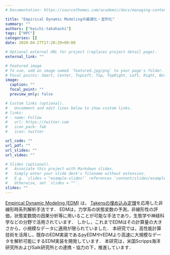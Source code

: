 ```yaml
---
# Documentation: https://sourcethemes.com/academic/docs/managing-content/

title: "Empirical Dynamic Modelingの最適化・並列化"
summary: ""
authors: ["keichi-takahashi"]
tags: ["HPC"]
categories: []
date: 2020-04-27T17:20:29+09:00

# Optional external URL for project (replaces project detail page).
external_link: ""

# Featured image
# To use, add an image named `featured.jpg/png` to your page's folder.
# Focal points: Smart, Center, TopLeft, Top, TopRight, Left, Right, BottomLeft, Bottom, BottomRight.
image:
  caption: ""
  focal_point: ""
  preview_only: false

# Custom links (optional).
#   Uncomment and edit lines below to show custom links.
# links:
# - name: Follow
#   url: https://twitter.com
#   icon_pack: fab
#   icon: twitter

url_code: ""
url_pdf: ""
url_slides: ""
url_video: ""

# Slides (optional).
#   Associate this project with Markdown slides.
#   Simply enter your slide deck's filename without extension.
#   E.g. `slides = "example-slides"` references `content/slides/example-slides.md`.
#   Otherwise, set `slides = ""`.
slides: ""
---
```


[Empirical Dynamic Modeling (EDM)](https://deepeco.ucsd.edu/nonlinear-dynamics-research/edm/) は，
[Takensの埋め込み定理](https://doi.org/10.3156/jfuzzy.10.4_82)を応用した非線形時系列解析手法です．
EDMは，力学系の状態変数の予測，非線形性の評価，状態変数間の因果分析等に用いることが可能な手法であり，生態学や神経科学などの分野で活用されています．
しかし，これまでEDMはその計算量の大きさから，小規模なデータに適用が限られていました．
本研究では，高性能計算技術を活用し，既存のEDM実装であるpyEDMやrEDMより高速に大規模なデータを解析可能にするEDM実装を開発しています．
本研究は，米国Scripps海洋研究所およびSalk研究所との連携・協力の下，推進しています．
